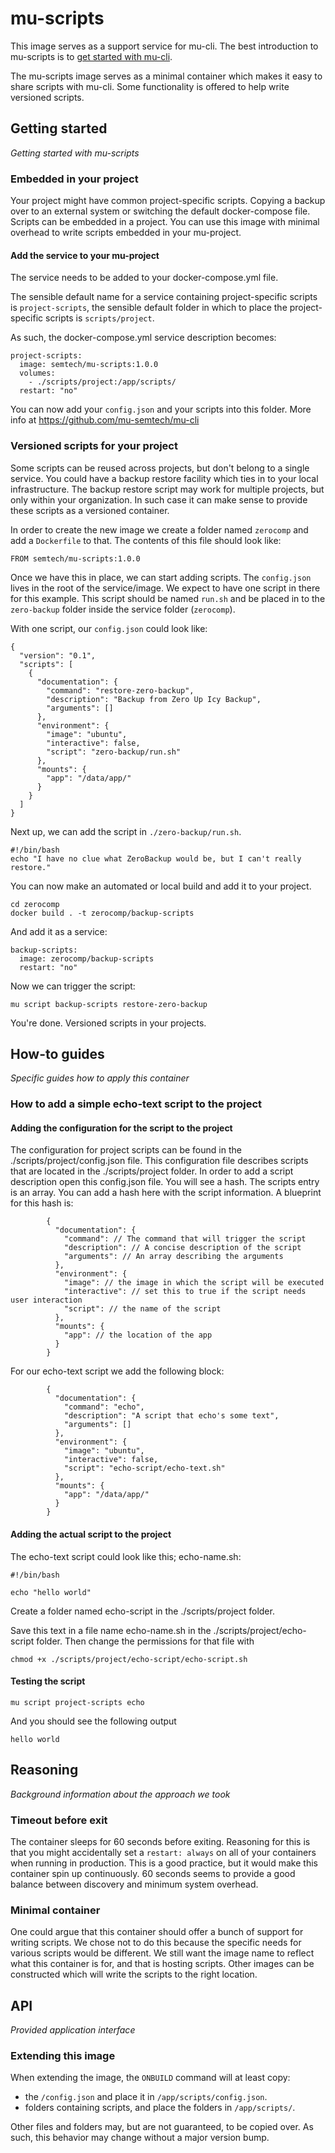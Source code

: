 # mu-scripts

This image serves as a support service for mu-cli.  The best introduction to mu-scripts is to [get started with mu-cli](http://github.com/mu-semtech/mu-cli/#getting-started).

The mu-scripts image serves as a minimal container which makes it easy to share scripts with mu-cli.  Some functionality is offered to help write versioned scripts.

## Getting started
_Getting started with mu-scripts_

### Embedded in your project

Your project might have common project-specific scripts.  Copying a backup over to an external system or switching the default docker-compose file.  Scripts can be embedded in a project.  You can use this image with minimal overhead to write scripts embedded in your mu-project.

#### Add the service to your mu-project

The service needs to be added to your docker-compose.yml file.

The sensible default name for a service containing project-specific scripts is `project-scripts`, the sensible default folder in which to place the project-specific scripts is `scripts/project`.

As such, the docker-compose.yml service description becomes:

    project-scripts:
      image: semtech/mu-scripts:1.0.0
      volumes:
        - ./scripts/project:/app/scripts/
      restart: "no"

You can now add your `config.json` and your scripts into this folder.  More info at https://github.com/mu-semtech/mu-cli


### Versioned scripts for your project

Some scripts can be reused across projects, but don't belong to a single service.  You could have a backup restore facility which ties in to your local infrastructure.  The backup restore script may work for multiple projects, but only within your organization.  In such case it can make sense to provide these scripts as a versioned container.

In order to create the new image we create a folder named `zerocomp` and add a `Dockerfile` to that.  The contents of this file should look like:

    FROM semtech/mu-scripts:1.0.0

Once we have this in place, we can start adding scripts.  The `config.json` lives in the root of the service/image.  We expect to have one script in there for this example. This script should be named `run.sh` and be placed in to the `zero-backup` folder inside the service folder (`zerocomp`).

With one script, our `config.json` could look like:

    {
      "version": "0.1",
      "scripts": [
        {
          "documentation": {
            "command": "restore-zero-backup",
            "description": "Backup from Zero Up Icy Backup",
            "arguments": []
          },
          "environment": {
            "image": "ubuntu",
            "interactive": false,
            "script": "zero-backup/run.sh"
          },
          "mounts": {
            "app": "/data/app/"
          }
        }
      ]
    }

Next up, we can add the script in `./zero-backup/run.sh`.

    #!/bin/bash
    echo "I have no clue what ZeroBackup would be, but I can't really restore."

You can now make an automated or local build and add it to your project.

    cd zerocomp
    docker build . -t zerocomp/backup-scripts

And add it as a service:

    backup-scripts:
      image: zerocomp/backup-scripts
      restart: "no"

Now we can trigger the script:

    mu script backup-scripts restore-zero-backup

You're done.  Versioned scripts in your projects.

## How-to guides

_Specific guides how to apply this container_

### How to add a simple echo-text script to the project

#### Adding the configuration for the script to the project

The configuration for project scripts can be found in the ./scripts/project/config.json file. This configuration file describes scripts that are located in the ./scripts/project folder. In order to add a script description open this config.json file. You will see a hash. The scripts entry is an array. You can add a hash here with the script information. A blueprint for this hash is:
```
        {
          "documentation": {
            "command": // The command that will trigger the script
            "description": // A concise description of the script
            "arguments": // An array describing the arguments
          },
          "environment": {
            "image": // the image in which the script will be executed
            "interactive": // set this to true if the script needs user interaction
            "script": // the name of the script
          },
          "mounts": {
            "app": // the location of the app
          }
        }
```

For our echo-text script we add the following block:

```
        {
          "documentation": {
            "command": "echo",
            "description": "A script that echo's some text",
            "arguments": []
          },
          "environment": {
            "image": "ubuntu",
            "interactive": false,
            "script": "echo-script/echo-text.sh"
          },
          "mounts": {
            "app": "/data/app/"
          }
        }
```

#### Adding the actual script to the project
The echo-text script could look like this; echo-name.sh:
```
#!/bin/bash

echo "hello world"
```
Create a folder named echo-script in the ./scripts/project folder.

Save this text in a file name echo-name.sh in the ./scripts/project/echo-script folder. Then change the permissions for that file with
```
chmod +x ./scripts/project/echo-script/echo-script.sh
```

#### Testing the script
```
mu script project-scripts echo
```

And you should see the following output
```
hello world
```


## Reasoning

_Background information about the approach we took_

### Timeout before exit

The container sleeps for 60 seconds before exiting.  Reasoning for this is that you might accidentally set a `restart: always` on all of your containers when running in production.  This is a good practice, but it would make this container spin up continuously.  60 seconds seems to provide a good balance between discovery and minimum system overhead.

### Minimal container

One could argue that this container should offer a bunch of support for writing scripts.  We chose not to do this because the specific needs for various scripts would be different.  We still want the image name to reflect what this container is for, and that is hosting scripts.  Other images can be constructed which will write the scripts to the right location.

## API

_Provided application interface_

### Extending this image

When extending the image, the `ONBUILD` command will at least copy:

- the `/config.json` and place it in `/app/scripts/config.json`.
- folders containing scripts, and place the folders in `/app/scripts/`.

Other files and folders may, but are not guaranteed, to be copied over.  As such, this behavior may change without a major version bump.

